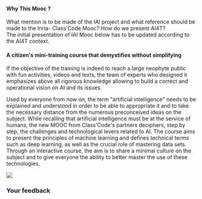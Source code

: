 #### Why This Mooc ?

What mention is to be made of the IAI project and what reference should be made to the Inria- Class'Code Mooc? How do we present AI4T?  
The initial presentation of IAI Mooc below has to be updated according to the AI4T context.

#### A citizen's mini-training course that demystifies without simplifying

If the objective of the training is indeed to reach a large neophyte public with fun activities, videos and texts, the team of experts who designed it emphasizes above all rigorous knowledge allowing to build a correct and operational vision on AI and its issues.

Used by everyone from now on, the term "artificial intelligence" needs to be explained and understood in order to be able to appropriate it and to take the necessary distance from the numerous preconceived ideas on the subject. While recalling that artificial intelligence must be at the service of humans, the new MOOC from Class'Code's partners deciphers, step by step, the challenges and technological levers related to AI. The course aims to present the principles of machine learning and defines technical terms such as deep learning, as well as the crucial role of mastering data sets. Through an interactive course, the aim is to share a minimal culture on the subject and to give everyone the ability to better master the use of these technologies.

![](/static/bandeau-classcodeIAI.png)

### Your feedback